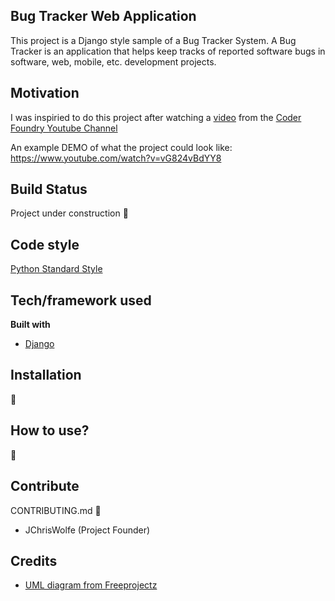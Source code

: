 ## Bug Tracker Web Application
This project is a Django style sample of a Bug Tracker System. A Bug Tracker is an application that helps keep tracks of reported software bugs in software, web, mobile, etc. development projects.
## Motivation
I was inspiried to do this project after watching a [video](https://www.youtube.com/watch?v=oC483DTjRXU) from the [Coder Foundry Youtube Channel](https://www.youtube.com/channel/UCTGgxc_jIz2z9mpfInuPHWQ)

An example DEMO of what the project could look like: https://www.youtube.com/watch?v=vG824vBdYY8
## Build Status
Project under construction :construction:
## Code style
[Python Standard Style](https://github.com/django/django/blob/master/docs/internals/contributing/writing-code/coding-style.txt)
## Tech/framework used

<b>Built with</b>
- [Django](https://djangoproject.com)

## Installation
:construction:
## How to use?
:construction:
## Contribute
CONTRIBUTING.md :construction:

- JChrisWolfe (Project Founder)
## Credits
- [UML diagram from Freeprojectz](https://www.freeprojectz.com/uml-diagram/bug-tracking-system-uml-diagram)